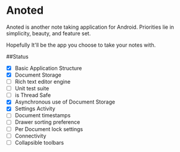 Anoted
======

Anoted is another note taking application for Android. Priorities lie in simplicity, beauty, and feature set.

Hopefully It'll be the app you choose to take your notes with.

##Status
  - [X] Basic Application Structure
  - [X] Document Storage
  - [ ] Rich text editor engine
  - [ ] Unit test suite
  - [ ] is Thread Safe
  - [X] Asynchronous use of Document Storage
  - [X] Settings Activity
  - [ ] Document timestamps
  - [ ] Drawer sorting preference
  - [ ] Per Document lock settings
  - [ ] Connectivity
  - [ ] Collapsible toolbars